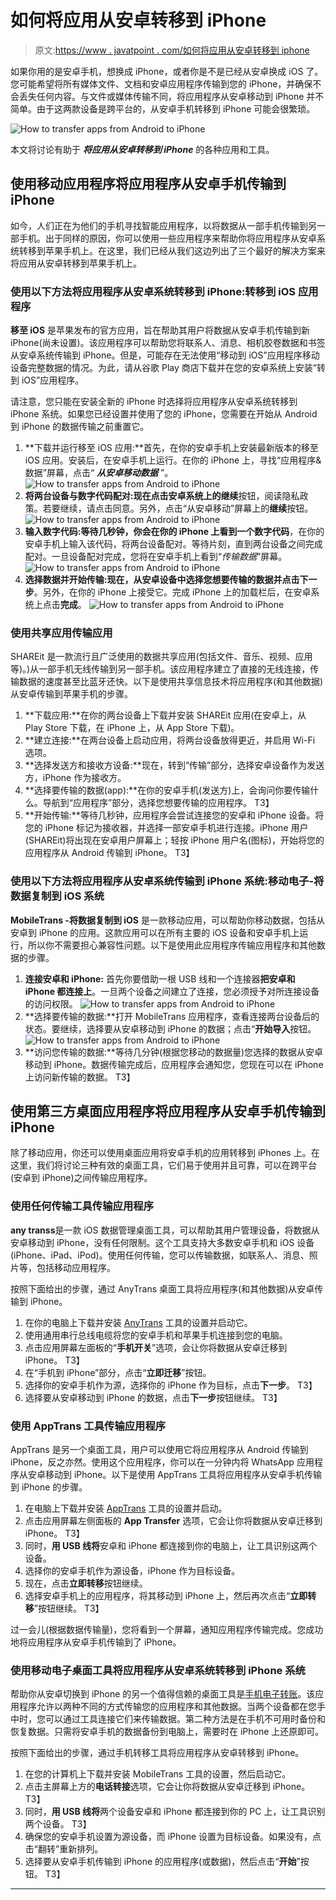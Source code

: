 # 如何将应用从安卓转移到 iPhone

> 原文:[https://www . javatpoint . com/如何将应用从安卓转移到 iphone](https://www.javatpoint.com/how-to-transfer-apps-from-android-to-iphone)

如果你用的是安卓手机，想换成 iPhone，或者你是不是已经从安卓换成 iOS 了。您可能希望将所有媒体文件、文档和安卓应用程序传输到您的 iPhone，并确保不会丢失任何内容。与文件或媒体传输不同，将应用程序从安卓移动到 iPhone 并不简单。由于这两款设备是跨平台的，从安卓手机转移到 iPhone 可能会很繁琐。

![How to transfer apps from Android to iPhone](../Images/55a08516cd65c62296e2a2e1a61c296b.png)

本文将讨论有助于 ***将应用从安卓转移到 iPhone*** 的各种应用和工具。

## 使用移动应用程序将应用程序从安卓手机传输到 iPhone

如今，人们正在为他们的手机寻找智能应用程序，以将数据从一部手机传输到另一部手机。出于同样的原因，你可以使用一些应用程序来帮助你将应用程序从安卓系统转移到苹果手机上。在这里，我们已经从我们这边列出了三个最好的解决方案来将应用从安卓转移到苹果手机上。

### 使用以下方法将应用程序从安卓系统转移到 iPhone:转移到 iOS 应用程序

**移至 iOS** 是苹果发布的官方应用，旨在帮助其用户将数据从安卓手机传输到新 iPhone(尚未设置)。该应用程序可以帮助您将联系人、消息、相机胶卷数据和书签从安卓系统传输到 iPhone。但是，可能存在无法使用“移动到 iOS”应用程序移动设备完整数据的情况。为此，请从谷歌 Play 商店下载并在您的安卓系统上安装“转到 iOS”应用程序。

请注意，您只能在安装全新的 iPhone 时选择将应用程序从安卓系统转移到 iPhone 系统。如果您已经设置并使用了您的 iPhone，您需要在开始从 Android 到 iPhone 的数据传输之前重置它。

1.  **下载并运行移至 iOS 应用:**首先，在你的安卓手机上安装最新版本的移至 iOS 应用。安装后，在安卓手机上运行。在你的 iPhone 上，寻找“应用程序&数据”屏幕，点击“ ***从安卓移动数据*** ”。
    ![How to transfer apps from Android to iPhone](../Images/bffeb20577abe76edbf41979e34e0198.png)
2.  **将两台设备与数字代码配对:**现在点击安卓系统上的**继续**按钮，阅读隐私政策。若要继续，请点击同意。另外，点击“从安卓移动”屏幕上的**继续**按钮。
    ![How to transfer apps from Android to iPhone](../Images/21491b91f1c78193a30dea0b48caf433.png)
3.  **输入数字代码:**等待几秒钟，你会在你的 iPhone 上看到一个**数字代码**，在你的安卓手机上输入该代码，将两台设备配对。等待片刻，直到两台设备之间完成配对。一旦设备配对完成，您将在安卓手机上看到“*传输数据*”屏幕。
    ![How to transfer apps from Android to iPhone](../Images/923361065264a1957ff57389b9bbb846.png)
4.  **选择数据并开始传输:**现在，从安卓设备中选择您想要传输的数据并点击**下一步**。另外，在你的 iPhone 上接受它。完成 iPhone 上的加载栏后，在安卓系统上点击**完成**。
    ![How to transfer apps from Android to iPhone](../Images/466f21bf339a6d3bd8521e592a44801e.png)

### 使用共享应用传输应用

SHAREit 是一款流行且广泛使用的数据共享应用(包括文件、音乐、视频、应用等)。)从一部手机无线传输到另一部手机。该应用程序建立了直接的无线连接，传输数据的速度甚至比蓝牙还快。以下是使用共享信息技术将应用程序(和其他数据)从安卓传输到苹果手机的步骤。

1.  **下载应用:**在你的两台设备上下载并安装 SHAREit 应用(在安卓上，从 Play Store 下载，在 iPhone 上，从 App Store 下载)。
2.  **建立连接:**在两台设备上启动应用，将两台设备放得更近，并启用 Wi-Fi 选项。
3.  **选择发送方和接收方设备:**现在，转到“传输”部分，选择安卓设备作为发送方，iPhone 作为接收方。
4.  **选择要传输的数据(app):**在你的安卓手机(发送方)上，会询问你要传输什么。导航到“应用程序”部分，选择您想要传输的应用程序。
    T3】
5.  **开始传输:**等待几秒钟，应用程序会尝试连接您的安卓和 iPhone 设备。将您的 iPhone 标记为接收器，并选择一部安卓手机进行连接。iPhone 用户(SHAREit)将出现在安卓用户屏幕上；轻按 iPhone 用户名(图标)，开始将您的应用程序从 Android 传输到 iPhone。
    T3】

### 使用以下方法将应用程序从安卓系统传输到 iPhone 系统:移动电子-将数据复制到 iOS 系统

**MobileTrans -将数据复制到 iOS** 是一款移动应用，可以帮助你移动数据，包括从安卓到 iPhone 的应用。这款应用可以在所有主要的 iOS 设备和安卓手机上运行，所以你不需要担心兼容性问题。以下是使用此应用程序传输应用程序和其他数据的步骤。

1.  **连接安卓和 iPhone:** 首先你要借助一根 USB 线和一个连接器**把安卓和 iPhone 都连接上**。一旦两个设备之间建立了连接，您必须授予对所连接设备的访问权限。
    ![How to transfer apps from Android to iPhone](../Images/e5e2f8b1f6df4225d80a2b291018dda1.png)
2.  **选择要传输的数据:**打开 MobileTrans 应用程序，查看连接两台设备后的状态。要继续，选择要从安卓移动到 iPhone 的数据；点击“**开始导入**按钮。
    ![How to transfer apps from Android to iPhone](../Images/4d142cd3b6e20ffb090ccbad28fdbe30.png)
3.  **访问您传输的数据:**等待几分钟(根据您移动的数据量)您选择的数据从安卓移动到 iPhone。数据传输完成后，应用程序会通知您，您现在可以在 iPhone 上访问新传输的数据。
    T3】

## 使用第三方桌面应用程序将应用程序从安卓手机传输到 iPhone

除了移动应用，你还可以使用桌面应用将安卓手机的应用转移到 iPhones 上。在这里，我们将讨论三种有效的桌面工具，它们易于使用并且可靠，可以在跨平台(安卓到 iPhone)之间传输应用程序。

### 使用任何传输工具传输应用程序

**any transs**是一款 iOS 数据管理桌面工具，可以帮助其用户管理设备，将数据从安卓移动到 iPhone，没有任何限制。这个工具支持大多数安卓手机和 iOS 设备(iPhone、iPad、iPod)。使用任何传输，您可以传输数据，如联系人、消息、照片等，包括移动应用程序。

按照下面给出的步骤，通过 AnyTrans 桌面工具将应用程序(和其他数据)从安卓传输到 iPhone。

1.  在你的电脑上下载并安装 [AnyTrans](https://www.imobie.com/anytrans/) 工具的设置并启动它。
2.  使用通用串行总线电缆将您的安卓手机和苹果手机连接到您的电脑。
3.  点击应用屏幕左面板的“**手机开关**”选项，会让你将数据从安卓迁移到 iPhone。
    T3】
4.  在“手机到 iPhone”部分，点击“**立即迁移**”按钮。
5.  选择你的安卓手机作为源，选择你的 iPhone 作为目标，点击**下一步**。
    T3】
6.  选择要从安卓移动到 iPhone 的数据，点击**下一步**按钮继续。
    T3】

### 使用 AppTrans 工具传输应用程序

AppTrans 是另一个桌面工具，用户可以使用它将应用程序从 Android 传输到 iPhone，反之亦然。使用这个应用程序，你可以在一分钟内将 WhatsApp 应用程序从安卓移动到 iPhone。以下是使用 AppTrans 工具将应用程序从安卓手机传输到 iPhone 的步骤。

1.  在电脑上下载并安装 [AppTrans](https://www.imobie.com/anytrans/) 工具的设置并启动。
2.  点击应用屏幕左侧面板的 **App Transfer** 选项，它会让你将数据从安卓迁移到 iPhone。
    T3】
3.  同时，**用 USB 线将**安卓和 iPhone 都连接到你的电脑上，让工具识别这两个设备。
4.  选择你的安卓手机作为源设备，iPhone 作为目标设备。
5.  现在，点击**立即转移**按钮继续。
6.  选择安卓手机上的应用程序，将其移动到 iPhone 上，然后再次点击“**立即转移**”按钮继续。
    T3】

过一会儿(根据数据传输量)，您将看到一个屏幕，通知应用程序传输完成。您成功地将应用程序从安卓手机传输到了 iPhone。

### 使用移动电子桌面工具将应用程序从安卓系统转移到 iPhone 系统

帮助你从安卓切换到 iPhone 的另一个值得信赖的桌面工具是[手机电子转账](https://mobiletrans.wondershare.com/phone-to-phone-transfer.html)。该应用程序允许以两种不同的方式传输您的应用程序和其他数据。当两个设备都在您手中时，您可以通过工具连接它们来传输数据。第二种方法是在手机不可用时备份和恢复数据。只需将安卓手机的数据备份到电脑上，需要时在 iPhone 上还原即可。

按照下面给出的步骤，通过手机转移工具将应用程序从安卓转移到 iPhone。

1.  在您的计算机上下载并安装 MobileTrans 工具的设置，然后启动它。
2.  点击主屏幕上方的**电话转接**选项，它会让你将数据从安卓迁移到 iPhone。
    T3】
3.  同时，**用 USB 线将**两个设备安卓和 iPhone 都连接到你的 PC 上，让工具识别两个设备。
    T3】
4.  确保您的安卓手机设置为源设备，而 iPhone 设置为目标设备。如果没有，点击“翻转”重新排列。
5.  选择要从安卓手机传输到 iPhone 的应用程序(或数据)，然后点击“**开始**”按钮。
    T3】

* * *